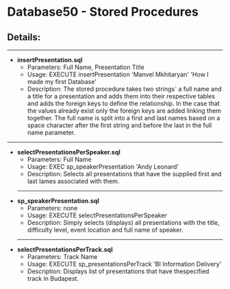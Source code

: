 # Database50 - Stored Procedures
Details:
-------------------
___________________
- **insertPresentation.sql**
  - Parameters: Full Name, Presentation Title
  - Usage:  EXECUTE insertPresentation 'Manvel Mkhitaryan' 'How I made my first Database'
  - Description: The stored procedure takes two strings` a full name and a title for a 
  presentation and adds them into their respective tables and adds the foreign keys to define the relationship.
  In the case that the values already exist only the foreign keys are added linking them together.
  The full name is split into a first and last names based on a space character after the first string and before the last in the 
  full name parameter.
___________________
- **selectPresentationsPerSpeaker.sql**
  - Parameters: Full Name
  - Usage:  EXEC sp_speakerPresentation 'Andy Leonard'
  - Description: Selects all presentations that have the supplied first and last lames associated with them.
  ___________________
- **sp_speakerPresentation.sql**
  - Parameters: none
  - Usage:  EXECUTE selectPresentationsPerSpeaker
  - Description: Simply selects (displays) all presentations with the title, difficulty level, event location and full name of speaker.
  ___________________
- **selectPresentationsPerTrack.sql**
  - Parameters: Track Name
  - Usage:  EXECUTE sp_presentationsPerTrack 'BI Information Delivery'
  - Description: Displays list of presentations that have thespecified track in Budapest.
